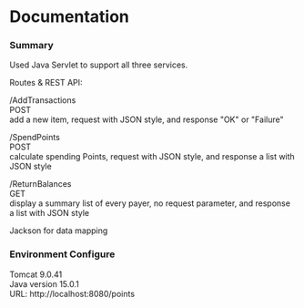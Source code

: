 # Documentation  

### Summary
Used Java Servlet to support all three services.
  
Routes & REST API:
  
/AddTransactions   
POST  
add a new item, request with JSON style, and response "OK" or "Failure"

/SpendPoints   
POST  
calculate spending Points, request with JSON style, and response a list with JSON style

/ReturnBalances  
GET   
display a summary list of every payer, no request parameter, and response a list with JSON style


Jackson for data mapping

### Environment Configure
Tomcat 9.0.41  
Java version 15.0.1  
URL: http://localhost:8080/points